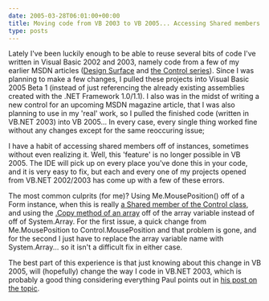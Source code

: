 ```yaml
---
date: 2005-03-28T06:01:00+00:00
title: Moving code from VB 2003 to VB 2005... Accessing Shared members from Instances...
type: posts
---
```

Lately I've been luckily enough to be able to reuse several bits of code I've written in Visual Basic 2002 and 2003, namely code from a few of my earlier MSDN articles ([Design Surface](https://www.duncanmackenzie.net/pull.aspx?pageToPull=http://msdn.microsoft.com/library/?url=/library/en-us/dndotnet/html/designsurface.asp) and [the Control series](https://www.duncanmackenzie.net/pull.aspx?pageToPull=http://msdn.microsoft.com/library/default.asp?url=/library/en-us/dnwinforms/html/custcntrlsampover.asp)). Since I was planning to make a few changes, I pulled these projects into Visual Basic 2005 Beta 1 (instead of just referencing the already existing assemblies created with the .NET Framework 1.0/1.1). I also was in the midst of writing a new control for an upcoming MSDN magazine article, that I was also planning to use in my 'real' work, so I pulled the finished code (written in VB.NET 2003) into VB 2005... In every case, every single thing worked fine without any changes except for the same reoccuring issue;

I have a habit of accessing shared members off of instances, sometimes without even realizing it. Well, this 'feature' is no longer possible in VB 2005. The IDE will pick up on every place you've done this in your code, and it is very easy to fix, but each and every one of my projects opened from VB.NET 2002/2003 has come up with a few of these errors.

The most common culprits (for me)? Using Me.MousePosition() off of a Form instance, when this is really [a Shared member of the Control class](https://msdn.microsoft.com/library/default.asp?url=/library/en-us/cpref/html/frlrfsystemwindowsformscontrolclassmousepositiontopic.asp), and using the [.Copy method of an array](https://msdn.microsoft.com/library/default.asp?url=/library/en-us/cpref/html/frlrfsystemarrayclasscopytopic.asp) off of the array variable instead of off of System.Array. For the first issue, a quick change from Me.MousePosition to Control.MousePosition and that problem is gone, and for the second I just have to replace the array variable name with System.Array... so it isn't a difficult fix in either case.

The best part of this experience is that just knowing about this change in VB 2005, will (hopefully) change the way I code in VB.NET 2003, which is probably a good thing considering everything Paul points out in [his post on the topic](https://panopticoncentral.net/archive/2003/08/07/172.aspx).
